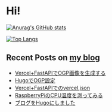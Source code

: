 

# Hi!

[![Anurag's GitHub stats](https://github-readme-stats.vercel.app/api?username=kinpoko)](https://github.com/anuraghazra/github-readme-stats)

[![Top Langs](https://github-readme-stats.vercel.app/api/top-langs/?username=kinpoko&langs_count=8&layout=compact)](https://github.com/anuraghazra/github-readme-stats)

## Recent Posts on [my blog](https://kinpokoblog.com)
- [Vercel+FastAPIでOGP画像を生成する](https://kinpokoblog.com/posts/ogp-image-with-vercel-fastapi/)
- [HugoでOGP設定](https://kinpokoblog.com/posts/setting-up-ogp-in-hugo/)
- [Vercel+FastAPIでのvercel.json](https://kinpokoblog.com/posts/vercel.json-with-vercel-fastapi/)
- [RaspberryPiのCPU温度を測ってみる](https://kinpokoblog.com/posts/measuring-the-cpu-temperature-of-the-raspberrypi/)
- [ブログをHugoにしました](https://kinpokoblog.com/posts/blog-with-hugo/)
